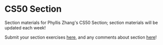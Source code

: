 # CS50 Section

Section materials for Phyllis Zhang's CS50 Section; section materials will be updated each week!

Submit your section exercises [here](https://tinyurl.com/phyllis-cs50), and any comments about section [here](https://forms.gle/koorRMX7DvbjHrcSA)!
